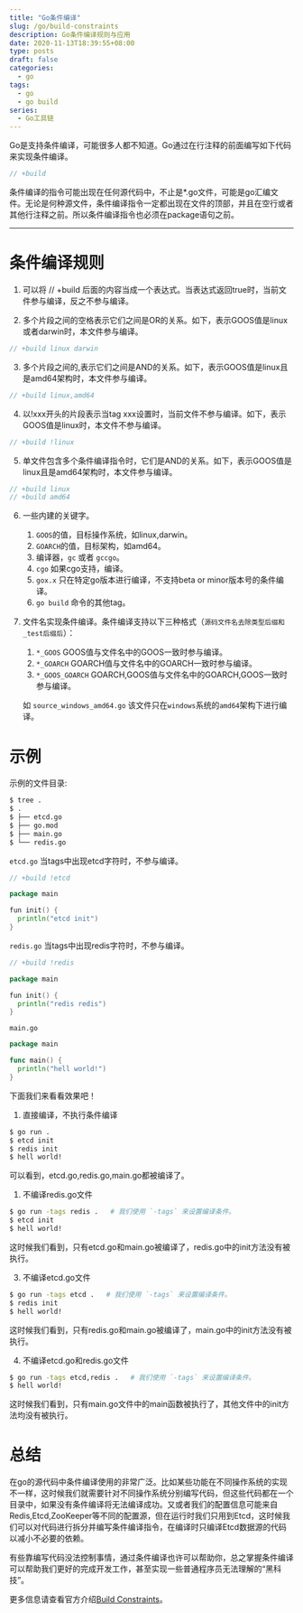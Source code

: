 ```yaml
---
title: "Go条件编译"
slug: /go/build-constraints
description: Go条件编译规则与应用
date: 2020-11-13T18:39:55+08:00
type: posts
draft: false
categories:
  - go
tags:
  - go
  - go build
series:
  - Go工具链
---
```


Go是支持条件编译，可能很多人都不知道。Go通过在行注释的前面编写如下代码来实现条件编译。

```go
// +build
```

条件编译的指令可能出现在任何源代码中，不止是*.go文件，可能是go汇编文件。无论是何种源文件，条件编译指令一定都出现在文件的顶部，并且在空行或者其他行注释之前。所以条件编译指令也必须在package语句之前。

---

# 条件编译规则

1. 可以将 // +build 后面的内容当成一个表达式。当表达式返回true时，当前文件参与编译，反之不参与编译。

2. 多个片段之间的空格表示它们之间是OR的关系。如下，表示GOOS值是linux或者darwin时，本文件参与编译。
  ```go
  // +build linux darwin
  ```

3. 多个片段之间的,表示它们之间是AND的关系。如下，表示GOOS值是linux且是amd64架构时，本文件参与编译。
  ```go
  // +build linux,amd64
  ```

4. 以!xxx开头的片段表示当tag xxx设置时，当前文件不参与编译。如下，表示GOOS值是linux时，本文件不参与编译。
  ```go
  // +build !linux
  ```

5. 单文件包含多个条件编译指令时，它们是AND的关系。如下，表示GOOS值是linux且是amd64架构时，本文件参与编译。
  ```go
  // +build linux
  // +build amd64
  ```

6. 一些内建的关键字。
    1. `GOOS`的值，目标操作系统，如linux,darwin。
    2. `GOARCH`的值，目标架构，如amd64。
    3. 编译器，`gc` 或者 `gccgo`。
    4. `cgo` 如果cgo支持，编译。
    5. `gox.x` 只在特定go版本进行编译，不支持beta or minor版本号的条件编译。
    6. `go build` 命令的其他tag。

7. 文件名实现条件编译。条件编译支持以下三种格式（`源码文件名去除类型后缀和_test后缀后`）：
    1. `*_GOOS`    GOOS值与文件名中的GOOS一致时参与编译。
    2. `*_GOARCH`    GOARCH值与文件名中的GOARCH一致时参与编译。
    3. `*_GOOS_GOARCH`    GOARCH,GOOS值与文件名中的GOARCH,GOOS一致时参与编译。

    如 `source_windows_amd64.go` 该文件只在`windows`系统的`amd64`架构下进行编译。

# 示例
示例的文件目录:
```sh
$ tree .
$ .
$ ├── etcd.go
$ ├── go.mod
$ ├── main.go
$ └── redis.go
```

`etcd.go` 当tags中出现etcd字符时，不参与编译。
```go
// +build !etcd

package main

fun init() {
  println("etcd init")
}
```

`redis.go` 当tags中出现redis字符时，不参与编译。
```go
// +build !redis

package main

fun init() {
  println("redis redis")
}
```

`main.go`
```go
package main

func main() {
  println("hell world!")
}
```

下面我们来看看效果吧！

1. 直接编译，不执行条件编译
```sh
$ go run .
$ etcd init
$ redis init
$ hell world!
```

可以看到，etcd.go,redis.go,main.go都被编译了。

1. 不编译redis.go文件
```sh
$ go run -tags redis .   # 我们使用 `-tags` 来设置编译条件。
$ etcd init
$ hell world!
```

这时候我们看到，只有etcd.go和main.go被编译了，redis.go中的init方法没有被执行。

3. 不编译etcd.go文件
```sh
$ go run -tags etcd .   # 我们使用 `-tags` 来设置编译条件。
$ redis init
$ hell world!
```

这时候我们看到，只有redis.go和main.go被编译了，main.go中的init方法没有被执行。

4. 不编译etcd.go和redis.go文件
```sh
$ go run -tags etcd,redis .   # 我们使用 `-tags` 来设置编译条件。
$ hell world!
```

这时候我们看到，只有main.go文件中的main函数被执行了，其他文件中的init方法均没有被执行。

# 总结

在go的源代码中条件编译使用的非常广泛。比如某些功能在不同操作系统的实现不一样，这时候我们就需要针对不同操作系统分别编写代码，但这些代码都在一个目录中，如果没有条件编译将无法编译成功。又或者我们的配置信息可能来自Redis,Etcd,ZooKeeper等不同的配置源，但在运行时我们只用到Etcd，这时候我们可以对代码进行拆分并编写条件编译指令，在编译时只编译Etcd数据源的代码以减小不必要的依赖。

有些靠编写代码没法控制事情，通过条件编译也许可以帮助你，总之掌握条件编译可以帮助我们更好的完成开发工作，甚至实现一些普通程序员无法理解的“黑科技”。

更多信息请查看官方介绍[Build Constraints](https://golang.org/cmd/g/o#hdr-Build_constraints)。